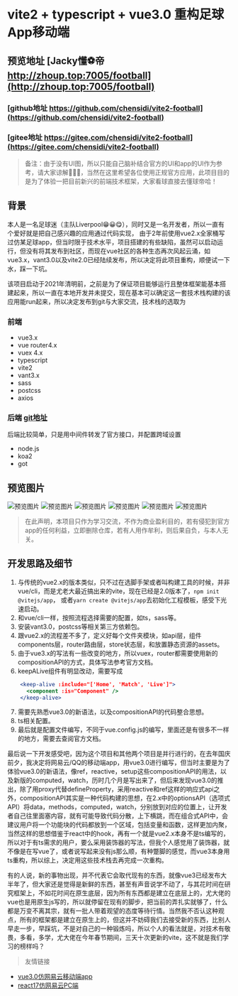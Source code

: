# vite2 + typescript + vue3.0 重构足球App移动端

## 预览地址 [Jacky懂⚽帝 http://zhoup.top:7005/football](http://zhoup.top:7005/football)
### [github地址 https://github.com/chensidi/vite2-football](https://github.com/chensidi/vite2-football)
### [gitee地址 https://gitee.com/chensidi/vite2-football](https://gitee.com/chensidi/vite2-football)
> 备注：由于没有UI图，所以只能自己脑补结合官方的UI和app的UI作为参考，请大家谅解🤣😂😥，当然在这里希望各位使用正规官方应用，此项目目的是为了体验一把目前新兴的前端技术框架，大家看球直接去懂球帝哈！

## 背景
本人是一名足球迷（主队Liverpool😁😀😋），同时又是一名开发者，所以一直有个爱好就是把自己感兴趣的应用通过代码实现，
由于2年前使用vue2.x全家桶写过仿某足球app，但当时限于技术水平，项目搭建的有些缺陷，虽然可以启动运行，但没有将其发布到社区，而现在vue社区的各种生态再次风起云涌，如vue3.x，vant3.0以及vite2.0已经陆续发布，所以决定将此项目重构，顺便试一下水，踩一下坑。

该项目启动于2021年清明前，之前是为了保证项目能够运行且整体框架能基本搭建起来，所以一直在本地开发并未提交，现在基本可以确定这一套技术栈构建的该应用能run起来，所以决定发布到git与大家交流，技术栈的选取为

### 前端
+ vue3.x
+ vue router4.x
+ vuex 4.x
+ typescript
+ vite2
+ vant3.x
+ sass
+ postcss
+ axios

### 后端 [git地址](https://github.com/chensidi/football-api)
后端比较简单，只是用中间件转发了官方接口，并配置跨域设置
+ node.js
+ koa2
+ got

## 预览图片
![预览图片](http://zhoup.top:7005/vue3img/f1.png)
![预览图片](http://zhoup.top:7005/vue3img/f2.png)
![预览图片](http://zhoup.top:7005/vue3img/f3.png)
![预览图片](http://zhoup.top:7005/vue3img/f4.png)
![预览图片](http://zhoup.top:7005/vue3img/f5.png)
![预览图片](http://zhoup.top:7005/vue3img/f6.png)

> 在此声明，本项目只作为学习交流，不作为商业盈利目的，若有侵犯到官方app的任何利益，立即删除仓库，若有人用作牟利，则后果自负，与本人无关。

## 开发思路及细节

1. 与传统的vue2.x的版本类似，只不过在选脚手架或者叫构建工具的时候，并非vue/cli，而是尤老大最近搞出来的vite，现在已经是2.0版本了，`npm init @vitejs/app`， 或者`yarn create @vitejs/app`去初始化工程模板，感受下光速启动。
2. 和vue/cli一样，按照流程选择需要的配置，如ts，sass等。
3. 安装vant3.0，postcss等相关第三方依赖包。
4. 跟vue2.x的流程差不多了，定义好每个文件夹模块，如api层，组件components层，router路由层，store状态层，和放置静态资源的assets。
5. 由于vue3.x的写法有一些改变的地方，所以vuex，router都需要使用新的compositionAPI的方式，具体写法参考官方文档。
6. keepALive组件有明显改动，需要写成
```jsx
    <keep-alive :include="['Home', 'Match', 'Live']">
      <component :is="Component" />
    </keep-alive>
```
7. 需要先熟悉vue3.0的新语法，以及compositionAPI的代码整合思想。
8. ts相关配置。
9. 最后就是配置文件编写，不同于vue.config.js的编写，里面还是有很多不一样的地方，需要去查阅官方文档。

最后说一下开发感受吧，因为这个项目和其他两个项目是并行进行的，在去年国庆前夕，我决定将网易云/QQ的移动端app，用vue3.0进行编写，但当时主要是为了体验vue3.0的新语法，像ref，reactive，setup这些compositionAPI的用法，以及新版的computed，watch，历时几个月是写出来了，但后来发现vue3.0的推出，除了用proxy代替defineProperty，采用reactive和ref这样的响应式api之外，compositionAPI其实是一种代码构建的思想，在2.x中的optionsAPI（选项式API）将data，methods，computed，watch，分别放到对应的位置上，让开发者自己往里面塞内容，就有可能导致代码分散，上下横跳，而在组合式API中，会建议用户将一个功能块的代码都放到一个区域，包括变量和函数，这样更加内聚，当然这样的思想借鉴于react中的hook，再有一个就是vue2.x本身不是ts编写的，所以对于有ts需求的用户，要么采用装饰器的写法，但我个人感觉用了装饰器，就不像是在写vue了，或者说写起来没有js那么顺，有种蹩脚的感觉，而vue3本身用ts重构，所以综上，决定用这些技术栈去再完成一次重构。

有的人说，新的事物出现，并不代表它会取代现有的东西，就像vue3已经发布大半年了，但大家还是觉得是新鲜的东西，甚至有声音说学不动了，与其花时间在研究框架上，不如花时间在原生底层，因为所有东西都是建立在底层上的，尤大佬的vue也是用原生js写的，所以就停留在现有的脚步，把当前的弄扎实就够了，什么都是万变不离其宗，就有一批人带着观望的态度等待行情。当然我不否认这种观点，所有的框架都是建立在原生上的，但这并不妨碍我们去接受新的东西，比别人早走一步，早踩坑，不是对自己的一种锻炼吗，所以个人的看法就是，对技术有敬畏，多看，多学，尤大佬在今年春节期间，三天十次更新的vite，这不就是我们学习的榜样吗？

> 友情链接
+ [vue3.0仿网易云移动端app](https://github.com/chensidi/vue3-project)
+ [react17仿网易云PC端](https://github.com/chensidi/react17-project)
